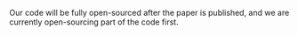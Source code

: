 Our code will be fully open-sourced after the paper is published, and we are currently open-sourcing part of the code first.
